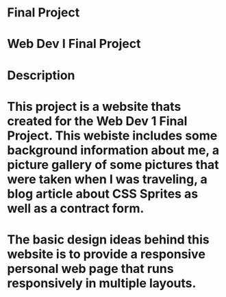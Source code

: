 # Final Project
# Web Dev I Final Project

# Description

# This project is a website thats created for the Web Dev 1 Final Project. This webiste includes some background information about me, a picture gallery of some pictures that were taken when I was traveling, a blog article about CSS Sprites as well as a contract form.

# The basic design ideas behind this website is to provide a responsive personal web page that runs responsively in multiple layouts.
